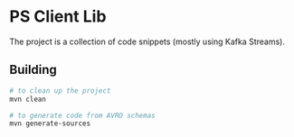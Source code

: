 # PS Client Lib

The project is a collection of code snippets (mostly using Kafka Streams).

## Building

```bash
# to clean up the project
mvn clean

# to generate code from AVRO schemas
mvn generate-sources
```



